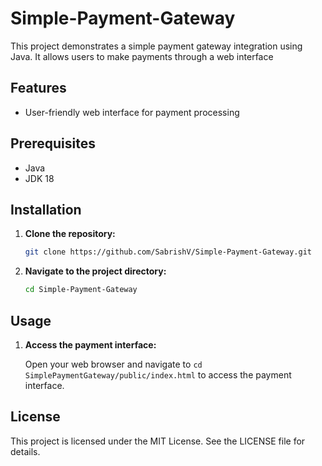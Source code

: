 # Simple-Payment-Gateway

This project demonstrates a simple payment gateway integration using Java. It allows users to make payments through a web interface

## Features

- User-friendly web interface for payment processing

## Prerequisites

- Java
- JDK 18

## Installation

1. **Clone the repository:**

   ```bash
   git clone https://github.com/SabrishV/Simple-Payment-Gateway.git
   ```

2. **Navigate to the project directory:**

   ```bash
   cd Simple-Payment-Gateway
   ```


## Usage

1. **Access the payment interface:**

   Open your web browser and navigate to `cd SimplePaymentGateway/public/index.html` to access the payment interface.

## License

This project is licensed under the MIT License. See the LICENSE file for details.
